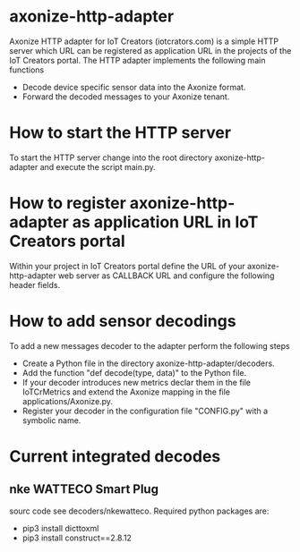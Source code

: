 # axonize-http-adapter
Axonize HTTP adapter for IoT Creators (iotcrators.com) is a simple HTTP server which URL can be registered as application URL in the projects of the IoT Creators portal.
The HTTP adapter implements the following main functions
- Decode device specific sensor data into the Axonize format.
- Forward the decoded messages to your Axonize tenant.

# How to start the HTTP server
To start the HTTP server change into the root directory axonize-http-adapter and execute the script main.py.

# How to register axonize-http-adapter as application URL in IoT Creators portal
Within your project in IoT Creators portal define the URL of your axonize-http-adapter web server as CALLBACK URL and configure the following header fields.

# How to add sensor decodings
To add a new messages decoder to the adapter perform the following steps
- Create a Python file in the directory axonize-http-adapter/decoders.
- Add the function "def decode(type, data)" to the Python file.
- If your decoder introduces new metrics declar them in the file IoTCrMetrics and extend the Axonize mapping in the file applications/Axonize.py.
- Register your decoder in the configuration file "CONFIG.py" with a symbolic name.

# Current integrated decodes
## nke WATTECO Smart Plug
sourc code see decoders/nkewatteco.
Required python packages are:
- pip3 install dicttoxml
- pip3 install construct==2.8.12